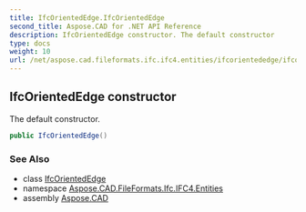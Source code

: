 ```yaml
---
title: IfcOrientedEdge.IfcOrientedEdge
second_title: Aspose.CAD for .NET API Reference
description: IfcOrientedEdge constructor. The default constructor
type: docs
weight: 10
url: /net/aspose.cad.fileformats.ifc.ifc4.entities/ifcorientededge/ifcorientededge/
---
```

## IfcOrientedEdge constructor

The default constructor.

```csharp
public IfcOrientedEdge()
```

### See Also

* class [IfcOrientedEdge](../)
* namespace [Aspose.CAD.FileFormats.Ifc.IFC4.Entities](../../ifcorientededge/)
* assembly [Aspose.CAD](../../../)


